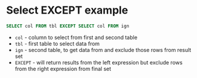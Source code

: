 # Select EXCEPT example

```sql
SELECT col FROM tbl EXCEPT SELECT col FROM ign
```

- `col` - column to select from first and second table
- `tbl` - first table to select data from
- `ign` - second table, to get data from and exclude those rows from result set
- `EXCEPT` - will return results from the left expression but exclude rows from the right expression from final set



